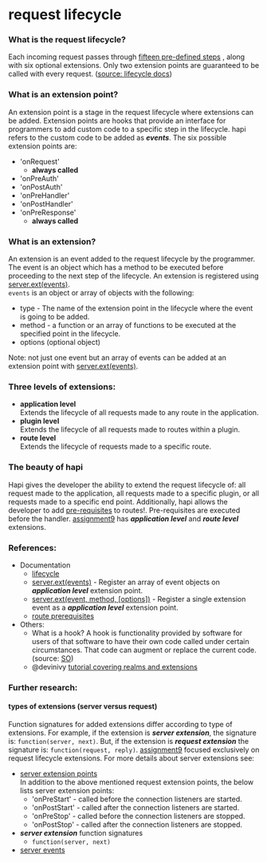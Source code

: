 # request lifecycle 

### What is the request lifecycle?
Each incoming request passes through [fifteen pre-defined steps](https://gist.github.com/AdriVanHoudt/562f537ba48301bac76fb3bc42def5b3) , along with six optional extensions.
Only two extension points are guaranteed to be called with every request. ([source: lifecycle docs](https://hapijs.com/api#request-lifecycle)) 

### What is an extension point? 
  An extension point is a stage in the request lifecycle where extensions can be added.
  Extension points are hooks that provide an interface for programmers to add custom code 
  to a specific step in the lifecycle. hapi refers to the custom code to be added as ***events***.
  The six possible extension points are: 
  * 'onRequest'
    - **always called**
  * 'onPreAuth' 
  * 'onPostAuth' 
  * 'onPreHandler'
  * 'onPostHandler'
  * 'onPreResponse'
    - **always called**

### What is an extension? 
An extension is an event added to the request lifecycle by the programmer.<br/>
The event is an object which has a method to be executed before proceeding to the next step of the lifecycle.
An extension is registered using [server.ext(events)](https://hapijs.com/api#serverextevents).<br/>
`events` is an object or array of objects with the following: 
  * type - The name of the extension point in the lifecycle where the event is going to be added. 
  * method - a function or an array of functions to be executed at the specified point in the lifecycle. 
  * options (optional object)

Note: not just one event but an array of events can be added at an extension point with [server.ext(events)](https://hapijs.com/api#serverextevents).


### Three levels of extensions:
* **application level**<br/>
  Extends the lifecycle of all requests made to any route in the application.
* **plugin level**<br/>
  Extends the lifecycle of all requests made to routes within a plugin.
* **route level**<br/>
  Extends the lifecycle of requests made to a specific route.

### The beauty of hapi
Hapi gives the developer the ability to extend the request lifecycle of: all
request made to the application, all requests made to a specific plugin, or all requests made
to a specific end point. Additionally, hapi allows the developer to add [pre-requisites](https://hapijs.com/api#route-prerequisites) to routes!. 
Pre-requisites are executed before the handler. 
[assignment9](../assignments/a0.0.9.md) has ***application level*** and ***route level*** extensions.

### References:
* Documentation 
  - [lifecycle](https://hapijs.com/api#request-lifecycle)
  - [server.ext(events)](https://hapijs.com/api#serverextevents) - Register an array of event objects on ***application level*** extension point. 
  - [server.ext(event, method, [options])](https://hapijs.com/api#serverextevent-method-options) - Register a single extension event as a ***application level*** extension point.
  - [route prerequisites](https://hapijs.com/api#route-prerequisites)
* Others:
  - What is a hook?
    A hook is functionality provided by software for users of that software to have their own code called under certain circumstances. 
    That code can augment or replace the current code. 
    (source: [SO](https://stackoverflow.com/questions/467557/what-is-meant-by-the-term-hook-in-programming))
  - @devinivy [tutorial covering realms and extensions](https://github.com/hapijs/discuss/issues/241) 

### Further research:

#### types of extensions (server versus request)
Function signatures for added extensions differ according to type of extensions. For example, if the extension is ***server extension***,
the signature is: `function(server, next)`. But, if the extension is ***request extension*** the signature is: `function(request, reply)`.
[assignment9](../assignments/a0.0.9.md) focused exclusively on request lifecycle extensions.
For more details about server extensions see: 
* [server extension points](https://hapijs.com/api#serverextevents)<br/>
  In addition to the above mentioned request extension points, the below<br/>
  lists server extension points:<br/>
  - 'onPreStart' - called before the connection listeners are started.
  - 'onPostStart' - called after the connection listeners are started.
  - 'onPreStop' - called before the connection listeners are stopped.
  - 'onPostStop' - called after the connection listeners are stopped.
* ***server extension*** function signatures
  - `function(server, next)`
* [server events](https://hapijs.com/api#server-events)

   
